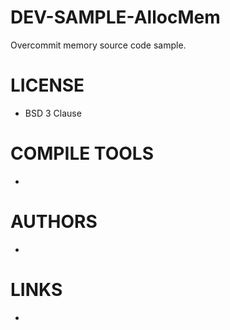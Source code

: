 # DEV-SAMPLE-AllocMem
Overcommit memory source code sample.

LICENSE
===============
* BSD 3 Clause

COMPILE TOOLS
===============
* 
 
AUTHORS
===============
* 

LINKS
===============
* 
